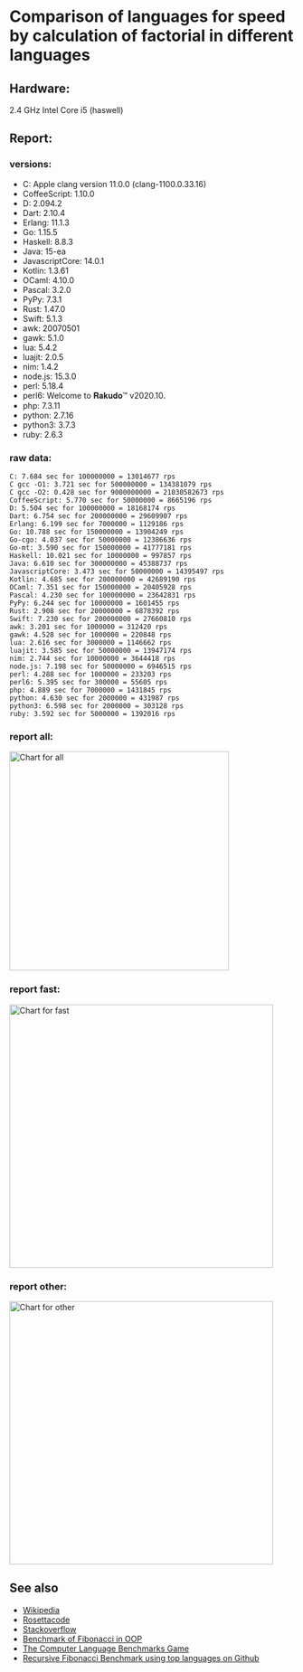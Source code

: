 Comparison of languages for speed by calculation of factorial in different languages
====================================================================================

Hardware:
---------
2.4 GHz Intel Core i5 (haswell)

Report:
-------
### versions:

  * C: Apple clang version 11.0.0 (clang-1100.0.33.16)
  * CoffeeScript: 1.10.0
  * D: 2.094.2
  * Dart: 2.10.4
  * Erlang: 11.1.3
  * Go: 1.15.5
  * Haskell: 8.8.3
  * Java: 15-ea
  * JavascriptCore: 14.0.1
  * Kotlin: 1.3.61
  * OCaml: 4.10.0
  * Pascal: 3.2.0
  * PyPy: 7.3.1
  * Rust: 1.47.0
  * Swift: 5.1.3
  * awk: 20070501
  * gawk: 5.1.0
  * lua: 5.4.2
  * luajit: 2.0.5
  * nim: 1.4.2
  * node.js: 15.3.0
  * perl: 5.18.4
  * perl6: Welcome to 𝐑𝐚𝐤𝐮𝐝𝐨™ v2020.10.
  * php: 7.3.11
  * python: 2.7.16
  * python3: 3.7.3
  * ruby: 2.6.3


### raw data:

    C: 7.684 sec for 100000000 = 13014677 rps
    C gcc -O1: 3.721 sec for 500000000 = 134381079 rps
    C gcc -O2: 0.428 sec for 9000000000 = 21030582673 rps
    CoffeeScript: 5.770 sec for 50000000 = 8665196 rps
    D: 5.504 sec for 100000000 = 18168174 rps
    Dart: 6.754 sec for 200000000 = 29609907 rps
    Erlang: 6.199 sec for 7000000 = 1129186 rps
    Go: 10.788 sec for 150000000 = 13904249 rps
    Go-cgo: 4.037 sec for 50000000 = 12386636 rps
    Go-mt: 3.590 sec for 150000000 = 41777181 rps
    Haskell: 10.021 sec for 10000000 = 997857 rps
    Java: 6.610 sec for 300000000 = 45388737 rps
    JavascriptCore: 3.473 sec for 50000000 = 14395497 rps
    Kotlin: 4.685 sec for 200000000 = 42689190 rps
    OCaml: 7.351 sec for 150000000 = 20405928 rps
    Pascal: 4.230 sec for 100000000 = 23642831 rps
    PyPy: 6.244 sec for 10000000 = 1601455 rps
    Rust: 2.908 sec for 20000000 = 6878392 rps
    Swift: 7.230 sec for 200000000 = 27660810 rps
    awk: 3.201 sec for 1000000 = 312420 rps
    gawk: 4.528 sec for 1000000 = 220848 rps
    lua: 2.616 sec for 3000000 = 1146662 rps
    luajit: 3.585 sec for 50000000 = 13947174 rps
    nim: 2.744 sec for 10000000 = 3644418 rps
    node.js: 7.198 sec for 50000000 = 6946515 rps
    perl: 4.288 sec for 1000000 = 233203 rps
    perl6: 5.395 sec for 300000 = 55605 rps
    php: 4.889 sec for 7000000 = 1431845 rps
    python: 4.630 sec for 2000000 = 431987 rps
    python3: 6.598 sec for 2000000 = 303128 rps
    ruby: 3.592 sec for 5000000 = 1392016 rps


### report all:

<img alt="Chart for all" width="388" src="https://chart.googleapis.com/chart?cht=bhs&chs=582x515&chd=t%3A134381079%2C45388737%2C42689190%2C41777181%2C29609906%2C27660809%2C23642830%2C20405927%2C18168173%2C14395496%2C13947173%2C13904248%2C13014677%2C12386636%2C8665196%2C6946514%2C6878392%2C3644418%2C1601455%2C1431845%2C1392015%2C1146661%2C1129186%2C997856%2C431986%2C312420%2C303128%2C233203%2C220848&chco=4d89f9&chbh=12&chds=0,134381079.31604&chxt=x,y,r&chxl=1%3A%7Cgawk%7Cperl%7Cpython3%7Cawk%7Cpython%7CHaskell%7CErlang%7Clua%7Cruby%7Cphp%7CPyPy%7Cnim%7CRust%7Cnode.js%7CCoffeeScript%7CGo-cgo%7CC%7CGo%7Cluajit%7CJavascriptCore%7CD%7COCaml%7CPascal%7CSwift%7CDart%7CGo-mt%7CKotlin%7CJava%7CC%20gcc%20-O1%7C2%3A%7C220848%20rps%7C233203%20rps%7C303128%20rps%7C312420%20rps%7C431986%20rps%7C997856%20rps%7C1129186%20rps%7C1146661%20rps%7C1392015%20rps%7C1431845%20rps%7C1601455%20rps%7C3644418%20rps%7C6878392%20rps%7C6946514%20rps%7C8665196%20rps%7C12386636%20rps%7C13014677%20rps%7C13904248%20rps%7C13947173%20rps%7C14395496%20rps%7C18168173%20rps%7C20405927%20rps%7C23642830%20rps%7C27660809%20rps%7C29609906%20rps%7C41777181%20rps%7C42689190%20rps%7C45388737%20rps%7C134381079%20rps%7C0%3A%7C0%20%25%7C10%20%25%7C20%20%25%7C30%20%25%7C40%20%25%7C50%20%25%7C60%20%25%7C70%20%25%7C80%20%25%7C90%20%25%7C100%20%25">

### report fast:

<img alt="Chart for fast" width="466" src="https://chart.googleapis.com/chart?cht=bhs&chs=700x328&chd=t%3A134381079%2C45388737%2C42689190%2C41777181%2C29609906%2C27660809%2C23642830%2C20405927%2C18168173%2C14395496%2C13947173%2C13904248%2C13014677%2C12386636%2C8665196%2C6946514%2C6878392%2C3644418&chco=4d89f9&chbh=12&chds=0,134381079.31604&chxt=x,y,r&chxl=1%3A%7Cnim%7CRust%7Cnode.js%7CCoffeeScript%7CGo-cgo%7CC%7CGo%7Cluajit%7CJavascriptCore%7CD%7COCaml%7CPascal%7CSwift%7CDart%7CGo-mt%7CKotlin%7CJava%7CC%20gcc%20-O1%7C2%3A%7C3644418%20rps%7C6878392%20rps%7C6946514%20rps%7C8665196%20rps%7C12386636%20rps%7C13014677%20rps%7C13904248%20rps%7C13947173%20rps%7C14395496%20rps%7C18168173%20rps%7C20405927%20rps%7C23642830%20rps%7C27660809%20rps%7C29609906%20rps%7C41777181%20rps%7C42689190%20rps%7C45388737%20rps%7C134381079%20rps%7C0%3A%7C0%20%25%7C10%20%25%7C20%20%25%7C30%20%25%7C40%20%25%7C50%20%25%7C60%20%25%7C70%20%25%7C80%20%25%7C90%20%25%7C100%20%25">

### report other:

<img alt="Chart for other" width="466" src="https://chart.googleapis.com/chart?cht=bhs&chs=700x209&chd=t%3A1601455%2C1431845%2C1392015%2C1146661%2C1129186%2C997856%2C431986%2C312420%2C303128%2C233203%2C220848&chco=4d89f9&chbh=12&chds=0,1601455.17185063&chxt=x,y,r&chxl=1%3A%7Cgawk%7Cperl%7Cpython3%7Cawk%7Cpython%7CHaskell%7CErlang%7Clua%7Cruby%7Cphp%7CPyPy%7C2%3A%7C220848%20rps%7C233203%20rps%7C303128%20rps%7C312420%20rps%7C431986%20rps%7C997856%20rps%7C1129186%20rps%7C1146661%20rps%7C1392015%20rps%7C1431845%20rps%7C1601455%20rps%7C0%3A%7C0%20%25%7C10%20%25%7C20%20%25%7C30%20%25%7C40%20%25%7C50%20%25%7C60%20%25%7C70%20%25%7C80%20%25%7C90%20%25%7C100%20%25">



See also
--------

  * [Wikipedia](http://en.wikipedia.org/wiki/Factorial)
  * [Rosettacode](http://rosettacode.org/wiki/Factorial)
  * [Stackoverflow](http://stackoverflow.com/questions/23930/factorial-algorithms-in-different-languages)
  * [Benchmark of Fibonacci in OOP](https://github.com/Balancer/benchmarks-fib-obj)
  * [The Computer Language Benchmarks Game](http://benchmarksgame.alioth.debian.org)
  * [Recursive Fibonacci Benchmark using top languages on Github](https://github.com/drujensen/fib)
